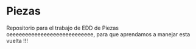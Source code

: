 # Piezas
Repositorio para el trabajo de EDD de Piezas
oeeeeeeeeeeeeeeeeeeeeeeeeeee, para que aprendamos a manejar esta vuelta !!!
